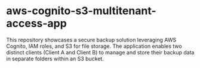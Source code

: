 # aws-cognito-s3-multitenant-access-app
This repository showcases a secure backup solution leveraging AWS Cognito, IAM roles, and S3 for file storage. The application enables two distinct clients (Client A and Client B) to manage and store their backup data in separate folders within an S3 bucket.
